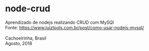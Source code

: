 # node-crud
Aprendizado de nodejs realizando CRUD com MySQl<br>
Fonte: https://www.luiztools.com.br/post/como-usar-nodejs-mysql/<br><br>
Cachoeirinha, Brasil<br>
Agosto, 2018
